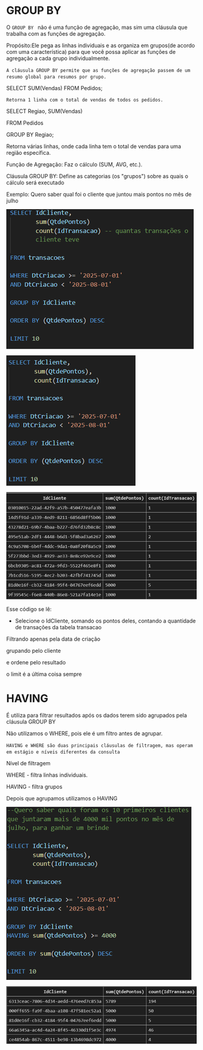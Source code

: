 # GROUP BY

O ``GROUP BY `` não é uma função de agregação, mas sim uma cláusula que trabalha com as funções de agregação.

Propósito:Ele pega as linhas individuais e as organiza em grupos(de acordo com uma característica) para que você possa aplicar as funções de agregação a cada grupo individualmente.

``A cláusula GROUP BY permite que as funções de agregação passem de um resumo global para resumos por grupo.``

SELECT SUM(Vendas) FROM Pedidos;

	Retorna 1 linha com o total de vendas de todos os pedidos.

SELECT Regiao, SUM(Vendas) 

FROM Pedidos 

GROUP BY Regiao;	

Retorna várias linhas, onde cada linha tem o total de vendas para uma região específica.

Função de Agregação: Faz o cálculo (SUM, AVG, etc.).

Cláusula GROUP BY: Define as categorias (os "grupos") sobre as quais o cálculo será executado


Exemplo: Quero saber qual foi o cliente que juntou mais pontos no mês de julho


![código ](image-4.png)

![código sem comentários](image-5.png)

![tabela](image-6.png)

Esse código se lê:
- Selecione o IdCliente, somando os pontos deles, contando a quantidade de transações da tabela transacao

Filtrando apenas pela data de criação

grupando pelo cliente

e ordene pelo resultado

o limit é a última coisa sempre


# HAVING
É utiliza para filtrar resultados após os dados terem sido agrupados pela cláusula GROUP BY

Não utilizamos o WHERE, pois ele é um filtro antes de agrupar.

``HAVING e WHERE são duas principais cláusulas de filtragem, mas operam em estágio e níveis diferentes da consulta``

Nível de filtragem

WHERE - filtra linhas individuais.

HAVING - filtra grupos 


Depois que agrupamos utilizamos o HAVING

![having](image-7.png)

![tabela](image-8.png)
